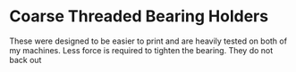 # Coarse Threaded Bearing Holders
These were designed to be easier to print and are heavily tested on both of my machines. Less force is required to tighten the bearing. They do not back out

